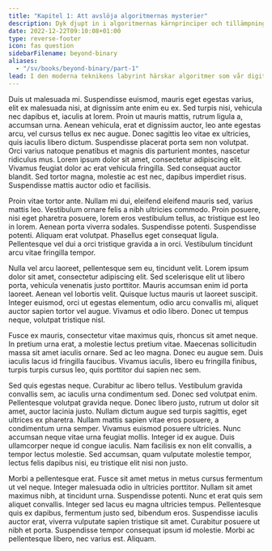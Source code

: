 ```yaml
---
title: "Kapitel 1: Att avslöja algoritmernas mysterier"
description: Dyk djupt in i algoritmernas kärnprinciper och tillämpningar.
date: 2022-12-22T09:10:08+01:00
type: reverse-footer
icon: fas question
sidebarFilename: beyond-binary
aliases:
  - "/sv/books/beyond-binary/part-1"
lead: I den moderna teknikens labyrint härskar algoritmer som vår digitala världs tysta arkitekter, vilka formar våra interaktioner, beslut och förståelse av information. I det här kapitlet ger vi oss ut på en resa för att reda ut algoritmernas mysterier och fördjupa oss i deras kärnprinciper och olika tillämpningar. Från den eleganta enkelheten med sorteringsalgoritmer till de komplexa krångligheterna i maskininlärningsmodeller, utforskar vi hur dessa beräkningskonstruktioner stödjer de system som driver våra vardagliga liv. Följ med oss när vi vågar oss in i hjärtat av algoritmiskt tänkande och försöker belysa de osynliga krafter som driver vår sammankopplade värld.
---
```

Duis ut malesuada mi. Suspendisse euismod, mauris eget egestas varius, elit ex malesuada nisi, at dignissim ante enim eu ex. Sed turpis nisi, vehicula nec dapibus et, iaculis at lorem. Proin ut mauris mattis, rutrum ligula a, accumsan urna. Aenean vehicula, erat et dignissim auctor, leo ante egestas arcu, vel cursus tellus ex nec augue. Donec sagittis leo vitae ex ultricies, quis iaculis libero dictum. Suspendisse placerat porta sem non volutpat. Orci varius natoque penatibus et magnis dis parturient montes, nascetur ridiculus mus. Lorem ipsum dolor sit amet, consectetur adipiscing elit. Vivamus feugiat dolor ac erat vehicula fringilla. Sed consequat auctor blandit. Sed tortor magna, molestie ac est nec, dapibus imperdiet risus. Suspendisse mattis auctor odio et facilisis.

Proin vitae tortor ante. Nullam mi dui, eleifend eleifend mauris sed, varius mattis leo. Vestibulum ornare felis a nibh ultricies commodo. Proin posuere, nisi eget pharetra posuere, lorem eros vestibulum tellus, ac tristique est leo in lorem. Aenean porta viverra sodales. Suspendisse potenti. Suspendisse potenti. Aliquam erat volutpat. Phasellus eget consequat ligula. Pellentesque vel dui a orci tristique gravida a in orci. Vestibulum tincidunt arcu vitae fringilla tempor.

Nulla vel arcu laoreet, pellentesque sem eu, tincidunt velit. Lorem ipsum dolor sit amet, consectetur adipiscing elit. Sed scelerisque elit ut libero porta, vehicula venenatis justo porttitor. Mauris accumsan enim id porta laoreet. Aenean vel lobortis velit. Quisque luctus mauris ut laoreet suscipit. Integer euismod, orci ut egestas elementum, odio arcu convallis mi, aliquet auctor sapien tortor vel augue. Vivamus et odio libero. Donec ut tempus neque, volutpat tristique nisl.

Fusce ex mauris, consectetur vitae maximus quis, rhoncus sit amet neque. In pretium urna erat, a molestie lectus pretium vitae. Maecenas sollicitudin massa sit amet iaculis ornare. Sed ac leo magna. Donec eu augue sem. Duis iaculis lacus id fringilla faucibus. Vivamus iaculis, libero eu fringilla finibus, turpis turpis cursus leo, quis porttitor dui sapien nec sem.

Sed quis egestas neque. Curabitur ac libero tellus. Vestibulum gravida convallis sem, ac iaculis urna condimentum sed. Donec sed volutpat enim. Pellentesque volutpat gravida neque. Donec libero justo, rutrum ut dolor sit amet, auctor lacinia justo. Nullam dictum augue sed turpis sagittis, eget ultrices ex pharetra. Nullam mattis sapien vitae eros posuere, a condimentum urna semper. Vivamus euismod posuere ultricies. Nunc accumsan neque vitae urna feugiat mollis. Integer id ex augue. Duis ullamcorper neque id congue iaculis. Nam facilisis ex non elit convallis, a tempor lectus molestie. Sed accumsan, quam vulputate molestie tempor, lectus felis dapibus nisi, eu tristique elit nisi non justo.

Morbi a pellentesque erat. Fusce sit amet metus in metus cursus fermentum ut vel neque. Integer malesuada odio in ultricies porttitor. Nullam sit amet maximus nibh, at tincidunt urna. Suspendisse potenti. Nunc et erat quis sem aliquet convallis. Integer sed lacus eu magna ultricies tempus. Pellentesque quis ex dapibus, fermentum justo sed, bibendum eros. Suspendisse iaculis auctor erat, viverra vulputate sapien tristique sit amet. Curabitur posuere ut nibh et porta. Suspendisse tempor consequat ipsum id molestie. Morbi ac pellentesque libero, nec varius est. Aliquam.